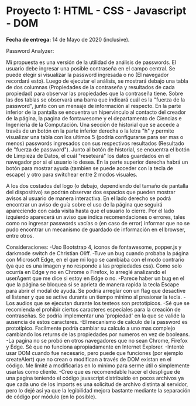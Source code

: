 # Proyecto 1:  HTML - CSS - Javascript - DOM

**Fecha de entrega:** 14 de Mayo de 2020 (inclusive).

Password Analyzer:

Mi propuesta es una versión de la utilidad de análisis de passwords. El usuario debe ingresar una posible contraseña en el campo central. Se puede elegir si visualizar la password ingresada o no (El navegador recordará esto). Luego de ejecutar el análisis, se mostrará debajo una tabla de dos columnas (Propiedades de la contraseña y resultados de cada propiedad) para observar las propiedades que la contraseña tiene. Sobre las dos tablas se observará una barra que indicará cuál es la "fuerza de la password", junto con un mensaje de información al respecto. En la parte inferior de la pantalla se encuentra un hipervinculo al contacto del creador de la página, la pagina de fontawesome y el departamento de Ciencias e Ingeniería de la Computación. Una sección de historial que se accede a través de un botón en la parte inferior derecha o la letra "h" y permite visualizar una tabla con los ultimos 5 (podría configurarse para ser mas o menos) passwords ingresados con sus respectivos resultados (Resultado de "fuerza de password"). Junto al botón de historial, se encuentra el botón de Limpieza de Datos, el cuál "reseteará" los datos guardados en el navegador por si el usuario lo desea. En la parte superior derecha habrá un botón para mostrar ayuda (tambien se puede acceder con la tecla de escape) y otro para switchear entre 2 modos visuales.

A los dos costados del logo (o debajo, dependiendo del tamaño de pantalla del dispositivo) se podrán observar dos espacios que pueden mostrar avisos al usuario de manera interactiva. En el lado derecho se podrá encontrar un aviso de guía sobre el uso de la página que seguirá apareciendo con cada visita hasta que el usuario lo cierre. Por el lado izquierdo aparecerá un aviso que indica recomendaciones o errores, tales como no ingresar passwords vacías o (en caso de error) informar que no se pudo encontrar un mecanismo de guardado de información en el browser, entre otros.


Consideraciones:
-Uso Bootstrap 4, iconos de fontawesome, popper.js y darkmode switch de Christian Oliff.
-Tuve un bug cuando probaba la página con Microsoft Edge, en el que mi logo se cambiaba con el modo contrario (ya que es una imagen y no responde a las propiedades css). Como solo ocurría en Edge y no en Chrome o Firefox, lo arreglé analizando el userAgent que me dice si estoy en Edge o no.
-Parece haber un bug en el que la página se bloquea si se aprieta de manera rapida la tecla Escape para abrir el modal de ayuda. Se podría arreglar con un flag que desactive el listener y que se active durante un tiempo mínimo al presionar la tecla.
-Los audios que se ejecutan durante los testeos son prototípicos.
-Sé que se recomienda el prohibir ciertos caracteres especiales para la creación de contraseñas. Se podría implementar una 'propiedad' en la que se valide la ausencia de estos caracteres.
-El mecanismo de calculo de la password es prototípico. Facilmente podría cambiar su calculo a uno mas complejo cambiando los returns de las propiedades por numeros en vez de booleans.
-La pagina no se probó en otros navegadores que no sean Chrome, Firefox y Edge. Sé que no funciona apropiadamente en Internet Explorer.
-Intenté usar DOM cuando fue necesario, pero puede que funciones (por ejemplo createAlert) que no crean o modifican a través de DOM existan en el código. Me limité a modificarlas en lo minimo para serme útil o simplemente usarlas como cliente.
-Creo que es recomendable hacer el despligue de una pagina teniendo el código javascript distribuido en pocos archivos ya que cada uno de los imports es una solicitud de archivo distinta al servidor, pero lo dejé así ya que la legibilidad mejora bastante mediante la separación de código por módulo (en lo posible).